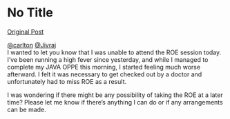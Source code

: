 # No Title

[Original Post](https://discourse.onlinedegree.iitm.ac.in/t/168987/1)

<p><a class="mention" href="/u/carlton">@carlton</a> <a class="mention" href="/u/jivraj">@Jivraj</a><br>
I wanted to let you know that I was unable to attend the ROE session today. I’ve been running a high fever since yesterday, and while I managed to complete my JAVA OPPE this morning, I started feeling much worse afterward. I felt it was necessary to get checked out by a doctor and unfortunately had to miss ROE as a result.</p>
<p>I was wondering if there might be any possibility of taking the ROE at a later time? Please let me know if there’s anything I can do or if any arrangements can be made.</p>